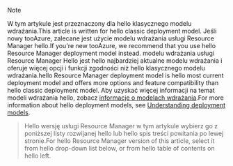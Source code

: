 > [!NOTE]
> <span data-ttu-id="3e4a8-101">W tym artykule jest przeznaczony dla hello klasycznego modelu wdrażania.</span><span class="sxs-lookup"><span data-stu-id="3e4a8-101">This article is written for hello classic deployment model.</span></span> <span data-ttu-id="3e4a8-102">Jeśli nowy tooAzure, zalecane jest użycie modelu wdrażania usługi Resource Manager hello.</span><span class="sxs-lookup"><span data-stu-id="3e4a8-102">If you're new tooAzure, we recommend that you use hello Resource Manager deployment model instead.</span></span> <span data-ttu-id="3e4a8-103">modelu wdrażania usługi Resource Manager Hello jest hello najbardziej aktualne modelu wdrażania i oferuje więcej opcji i funkcji zgodności niż hello klasycznego modelu wdrażania.</span><span class="sxs-lookup"><span data-stu-id="3e4a8-103">hello Resource Manager deployment model is hello most current deployment model and offers more options and feature compatibility than hello classic deployment model.</span></span> <span data-ttu-id="3e4a8-104">Aby uzyskać więcej informacji na temat modeli wdrażania hello, zobacz [informacje o modelach wdrażania](../articles/resource-manager-deployment-model.md).</span><span class="sxs-lookup"><span data-stu-id="3e4a8-104">For more information about hello deployment models, see [Understanding deployment models](../articles/resource-manager-deployment-model.md).</span></span>

> <span data-ttu-id="3e4a8-105">Hello wersję usługi Resource Manager w tym artykule wybierz go z poniższej listy rozwijanej hello lub hello spis treści powitania po lewej stronie.</span><span class="sxs-lookup"><span data-stu-id="3e4a8-105">For hello Resource Manager version of this article, select it from hello drop-down list below, or from hello table of contents on hello left.</span></span>
>
>
